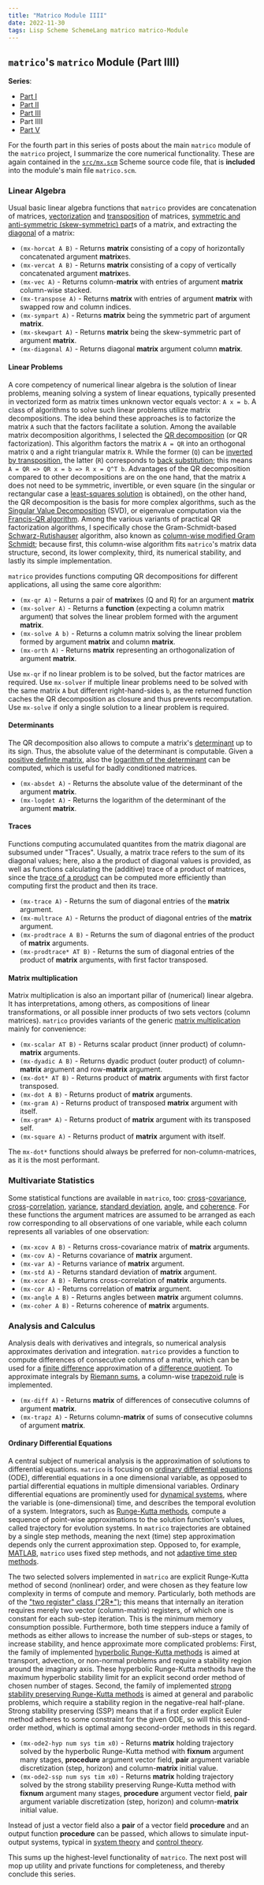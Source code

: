 ```yaml
---
title: "Matrico Module IIII"
date: 2022-11-30
tags: Lisp Scheme SchemeLang matrico matrico-Module
---
```


## `matrico`'s `matrico` Module (Part IIII)

**Series**:

* [Part I](http://numerical-schemer.xyz/2022/09/16/matrico-matrico-i.html)
* [Part II](http://numerical-schemer.xyz/2022/09/30/matrico-matrico-ii.html)
* [Part III](http://numerical-schemer.xyz/2022/10/17/matrico-matrico-iii.html)
* Part IIII
* [Part V](http://numerical-schemer.xyz/2022/12/15/matrico-matrico-v.html)

For the fourth part in this series of posts about the main `matrico` module of the `matrico` project,
I summarize the core numerical functionality.
These are again contained in the [`src/mx.scm`](https://github.com/gramian/matrico/blob/main/src/mx.scm) Scheme source code file,
that is **included** into the module's main file `matrico.scm`.

### Linear Algebra

Usual basic linear algebra functions that `matrico` provides are concatenation of matrices,
[vectorization](https://en.wikipedia.org/wiki/Vectorization_(mathematics)) and [transposition](https://en.wikipedia.org/wiki/Transpose) of matrices, [symmetric and anti-symmetric (skew-symmetric) part](https://en.wikipedia.org/wiki/Symmetric_matrix#Decomposition_into_symmetric_and_skew-symmetric)s of a matrix,
and extracting the [diagonal](https://en.wikipedia.org/wiki/Diagonal_matrix#Matrix-to-vector_diag_operator) of a matrix:

* `(mx-horcat A B)` - Returns **matrix** consisting of a copy of horizontally concatenated argument **matrix**es.
* `(mx-vercat A B)` - Returns **matrix** consisting of a copy of vertically concatenated argument **matrix**es.
* `(mx-vec A)` - Returns column-**matrix** with entries of argument **matrix** column-wise stacked.
* `(mx-transpose A)` - Returns **matrix** with entries of argument **matrix** with swapped row and column indices.
* `(mx-sympart A)` - Returns **matrix** being the symmetric part of argument **matrix**.
* `(mx-skewpart A)` - Returns **matrix** being the skew-symmetric part of argument **matrix**.
* `(mx-diagonal A)` - Returns diagonal **matrix** argument column **matrix**.

#### Linear Problems

A core competency of numerical linear algebra is the solution of linear problems,
meaning solving a system of linear equations, typically presented in vectorized form
as matrix times unknown vector equals vector: `A x = b`.
A class of algorithms to solve such linear problems utilize matrix decompositions.
The idea behind these approaches is to factorize the matrix `A` such that the factors
facilitate a solution.
Among the available matrix decomposition algorithms, I selected the [QR decomposition](https://en.wikipedia.org/wiki/QR_decomposition) (or QR factorization).
This algorithm factors the matrix `A = QR` into an orthogonal matrix `Q` and a right triangular matrix `R`.
While the former (`Q`) can be [inverted by transposition](https://en.wikipedia.org/wiki/Orthogonal_matrix),
the latter (`R`) corresponds to [back substitution](https://en.wikipedia.org/wiki/Triangular_matrix);
this means `A = QR => QR x = b => R x = Q^T b`.
Advantages of the QR decomposition compared to other decompositions are on the one hand, that the matrix `A`
does not need to be symmetric, invertible, or even square (in the singular or rectangular case a [least-squares solution](https://en.wikipedia.org/wiki/Numerical_methods_for_linear_least_squares#Orthogonal_decomposition_methods) is obtained),
on the other hand, the QR decomposition is the basis for more complex algorithms,
such as the [Singular Value Decomposition](https://en.wikipedia.org/wiki/Singular_value_decomposition#Numerical_approach) (SVD), or eigenvalue computation via the [Francis-QR algorithm](https://en.wikipedia.org/wiki/QR_algorithm).
Among the various variants of practical QR factorization algorithms, I specifically chose the Gram-Schmidt-based [Schwarz-Rutishauser](https://towardsdatascience.com/can-qr-decomposition-be-actually-faster-schwarz-rutishauser-algorithm-a32c0cde8b9b) algorithm,
also known as [column-wise modified Gram Schmidt](https://doi.org/10.1002/nla.1839);
because first, this column-wise algorithm fits `matrico`'s matrix data structure,
second, its lower complexity, third, its numerical stability, and lastly its simple implementation.

`matrico` provides functions computing QR decompositions for different applications, 
all using the same core algorithm:

* `(mx-qr A)` - Returns a pair of **matrix**es (Q and R) for an argument **matrix**
* `(mx-solver A)` - Returns a **function** (expecting a column matrix argument) that solves the linear problem formed with the argument **matrix**. 
* `(mx-solve A b)` - Returns a column matrix solving the linear problem formed by argument **matrix** and column **matrix**.
* `(mx-orth A)` - Returns **matrix** representing an orthogonalization of argument **matrix**.

Use `mx-qr` if no linear problem is to be solved, but the factor matrices are required.
Use `mx-solver` if multiple linear problems need to be solved with the same matrix `A` but different right-hand-sides `b`, as the returned function caches the QR decomposition as closure and thus prevents recomputation.
Use `mx-solve` if only a single solution to a linear problem is required.

#### Determinants

The QR decomposition also allows to compute a matrix's [determinant](https://en.wikipedia.org/wiki/QR_decomposition#Connection_to_a_determinant_or_a_product_of_eigenvalues) up to its sign.
Thus, the absolute value of the determinant is computable.
Given a [positive definite matrix](https://en.wikipedia.org/wiki/Definite_matrix), also the [logarithm of the determinant](https://en.wikipedia.org/wiki/Determinant#Trace) can be computed,
which is useful for badly conditioned matrices. 

* `(mx-absdet A)` - Returns the absolute value of the determinant of the argument **matrix**.
* `(mx-logdet A)` - Returns the logarithm of the determinant of the argument **matrix**.

#### Traces

Functions computing accumulated quantites from the matrix diagonal are subsumed under "Traces".
Usually, a matrix trace refers to the sum of its diagonal values;
here, also a the product of diagonal values is provided,
as well as functions calculating the (additive) trace of a product of matrices,
since the [trace of a product](https://en.wikipedia.org/wiki/Trace_(linear_algebra)#Trace_of_a_product) can be computed more efficiently than computing first the product and then its trace.

* `(mx-trace A)` - Returns the sum of diagonal entries of the **matrix** argument.
* `(mx-multrace A)` - Returns the product of diagonal entries of the **matrix** argument.
* `(mx-prodtrace A B)` - Returns the sum of diagonal entries of the product of **matrix** arguments.
* `(mx-prodtrace* AT B)` - Returns the sum of diagonal entries of the product of **matrix** arguments, with first factor transposed.

#### Matrix multiplication

Matrix multiplication is also an important pillar of (numerical) linear algebra.
It has interpretations, among others, as compositions of linear transformations, 
or all possible inner products of two sets vectors (column matrices).
`matrico` provides variants of the generic [matrix multiplication](https://gramian.github.io/numerical-schemer.xyz/2022/08/04/matrico-matrix.html)
mainly for convenience:

* `(mx-scalar AT B)` - Returns scalar product (inner product) of column-**matrix** arguments.
* `(mx-dyadic A B)` - Returns dyadic product (outer product) of column-**matrix** argument and row-**matrix** argument.
* `(mx-dot* AT B)` - Returns product of **matrix** arguments with first factor transposed.
* `(mx-dot A B)` - Returns product of **matrix** arguments.
* `(mx-gram A)` - Returns product of transposed **matrix** argument with itself.
* `(mx-gram* A)` - Returns product of **matrix** argument with its transposed self.
* `(mx-square A)` - Returns product of **matrix** argument with itself.

The `mx-dot*` functions should always be preferred for non-column-matrices, as it is the most performant.

### Multivariate Statistics

Some statistical functions are available in `matrico`, too:
[cross](https://en.wikipedia.org/wiki/Cross-covariance_matrix)-[covariance](https://en.wikipedia.org/wiki/Covariance_matrix),
[cross](https://en.wikipedia.org/wiki/Cross-correlation_matrix)-[correlation](https://en.wikipedia.org/wiki/Autocorrelation#Matrix),
[variance](https://en.wikipedia.org/wiki/Variance), [standard deviation](https://en.wikipedia.org/wiki/Standard_deviation),
[angle](https://en.wikipedia.org/wiki/Cosine_similarity), and [coherence](https://en.wikipedia.org/wiki/Coherence_(signal_processing)).
For these functions the argument matrices are assumed to be arranged as
each row corresponding to all observations of one variable,
while each column represents all variables of one observation:

* `(mx-xcov A B)` - Returns cross-covariance matrix of **matrix** arguments.
* `(mx-cov A)` - Returns covariance of **matrix** argument.
* `(mx-var A)` - Returns variance of **matrix** argument.
* `(mx-std A)` - Returns standard deviation of **matrix** argument.
* `(mx-xcor A B)` - Returns cross-correlation of **matrix** arguments.
* `(mx-cor A)` - Returns correlation of **matrix** argument.
* `(mx-angle A B)` - Returns angles between **matrix** argument columns.
* `(mx-coher A B)` - Returns coherence of **matrix** arguments.

### Analysis and Calculus

Analysis deals with derivatives and integrals,
so numerical analysis approximates derivation and integration.
`matrico` provides a function to compute differences of consecutive columns of a matrix,
which can be used for a [finite difference](https://en.wikipedia.org/wiki/Finite_difference) approximation of a [difference quotient](https://en.wikipedia.org/wiki/Difference_quotient).
To approximate integrals by [Riemann sums](https://en.wikipedia.org/wiki/Riemann_sum), a column-wise [trapezoid rule](https://en.wikipedia.org/wiki/Trapezoidal_rule) is implemented.

* `(mx-diff A)` - Returns **matrix** of differences of consecutive columns of argument **matrix**.
* `(mx-trapz A)` - Returns column-**matrix** of sums of consecutive columns of argument **matrix**.

#### Ordinary Differential Equations

A central subject of numerical analysis is the approximation of solutions to differential equations.
`matrico` is focusing on [ordinary differential equations](https://en.wikipedia.org/wiki/Ordinary_differential_equation) (ODE), differential equations in a one dimensional variable,
as opposed to partial differential equations in multiple dimensional variables.
Ordinary differential equations are prominently used for [dynamical systems](https://en.wikipedia.org/wiki/Dynamical_system),
where the variable is (one-dimensional) time, and describes the temporal evolution of a system.
Integrators, such as [Runge-Kutta methods](https://en.wikipedia.org/wiki/Runge%E2%80%93Kutta_methods),
compute a sequence of point-wise approximations to the solution function's values, called trajectory for evolution systems.
In `matrico` trajectories are obtained by a single step methods, meaning the next (time) step approximation depends only the current approximation step.
Opposed to, for example, [MATLAB](https://www.mathworks.com/help/matlab/math/choose-an-ode-solver.html), `matrico` uses fixed step methods,
and not [adaptive time step methods](https://en.wikipedia.org/wiki/Adaptive_step_size).

The two selected solvers implemented in `matrico` are explicit Runge-Kutta method of second (nonlinear) order,
and were chosen as they feature low complexity in terms of compute and memory.
Particularly, both methods are of the ["two register" class ("2R*")](https://doi.org/10.1016/j.jcp.2009.11.006);
this means that internally an iteration requires merely two vector (column-matrix) registers,
of which one is constant for each sub-step iteration.
This is the minimum memory consumption possible.
Furthermore, both time steppers induce a family of methods as either allows to increase the number of sub-steps or stages, to increase stability,
and hence approximate more complicated problems:
First, the family of implemented [hyperbolic Runge-Kutta methods](https://doi.org/10.1016/0378-4754(84)90056-9) is aimed at transport, advection, or non-normal problems and require a stability region around the imaginary axis.
These hyperbolic Runge-Kutta methods have the maximum hyperbolic stability limit for an explicit second order method of chosen number of stages.
Second, the family of implemented [strong stability preserving Runge-Kutta methods](https://doi.org/10.1137/07070485X) is aimed at general and parabolic problems, which require a stability region in the negative-real half-plane.
Strong stability preserving (SSP) means that if a first order explicit Euler method adheres to some constraint for the given ODE, so will this second-order method, which is optimal among second-order methods in this regard.

* `(mx-ode2-hyp num sys tim x0)` - Returns **matrix** holding trajectory solved by the hyperbolic Runge-Kutta method with **fixnum** argument many stages, **procedure** argument vector field, **pair** argument variable discretization (step, horizon) and column-**matrix** initial value.
* `(mx-ode2-ssp num sys tim x0)` - Returns **matrix** holding trajectory solved by the strong stability preserving Runge-Kutta method with **fixnum** argument many stages, **procedure** argument vector field, **pair** argument variable discretization (step, horizon) and column-**matrix** initial value.

Instead of just a vector field also a **pair** of a vector field **procedure** and an output function **procedure** can be passed, which allows to simulate input-output systems, typical in [system theory](https://en.wikipedia.org/wiki/Dynamical_systems_theory) and [control theory](https://en.wikipedia.org/wiki/Control_theory).

This sums up the highest-level functionality of `matrico`.
The next post will mop up utility and private functions for completeness,
and thereby conclude this series.